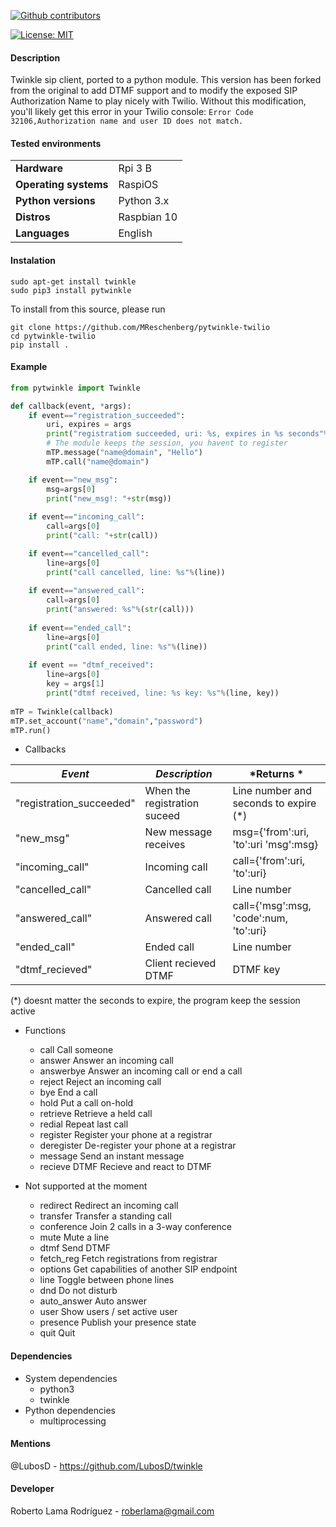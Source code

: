 <p align="left" >
<a href="https://github.com/RoberWare/pytwinkle/graphs/contributors"><img src="https://img.shields.io/github/contributors/RoberWare/pytwinkle" alt="Github contributors"/></a>
<!-- <a href="https://github.com/RoberWare/pytwinkle"><img src="https://img.shields.io/github/release-pre/RoberWare/pytwinkle" alt="Github release"/></a>
<a href="https://github.com/RoberWare/pytwinkle/stargazers"><img src="https://img.shields.io/github/stars/RoberWare/pytwinkle" alt="Github stars"/></a> -->
</p>

[![License: MIT](https://img.shields.io/badge/License-MIT-blue.svg)](https://opensource.org/licenses/MIT)

#### Description
Twinkle sip client, ported to a python module. This version has been forked from the original to add DTMF support and to modify the exposed SIP Authorization Name to play nicely with Twilio. 
Without this modification, you'll likely get this error in your Twilio console: `Error Code 32106,Authorization name and user ID does not match.`

#### Tested environments

|                         |                                         |
|-------------------------|-----------------------------------------|
| **Hardware**            | Rpi 3 B                                 | 
| **Operating systems**   | RaspiOS                                 |
| **Python versions**     | Python 3.x                              |
| **Distros**             | Raspbian 10                             |
| **Languages**           | English                                 |

#### Instalation
```Shell
sudo apt-get install twinkle
sudo pip3 install pytwinkle
```
To install from this source, please run
```Shell
git clone https://github.com/MReschenberg/pytwinkle-twilio
cd pytwinkle-twilio
pip install .
```

#### Example
```Python
from pytwinkle import Twinkle

def callback(event, *args):
    if event=="registration_succeeded":
        uri, expires = args
        print("registratiom succeeded, uri: %s, expires in %s seconds"%(uri, expires))
        # The module keeps the session, you havent to register
        mTP.message("name@domain", "Hello")
        mTP.call("name@domain")

    if event=="new_msg":
        msg=args[0]
        print("new_msg!: "+str(msg))
    
    if event=="incoming_call":
        call=args[0]
        print("call: "+str(call))

    if event=="cancelled_call":
        line=args[0]
        print("call cancelled, line: %s"%(line))
        
    if event=="answered_call":
        call=args[0]
        print("answered: %s"%(str(call)))
        
    if event=="ended_call":
        line=args[0]
        print("call ended, line: %s"%(line))
    
    if event == "dtmf_received":
        line=args[0]
        key = args[1]
        print("dtmf received, line: %s key: %s"%(line, key))
        
mTP = Twinkle(callback)  
mTP.set_account("name","domain","password")
mTP.run()
```

 - Callbacks
 
| *Event*                  |  *Description*               | *Returns *                             |
|--------------------------|------------------------------|----------------------------------------|
| "registration_succeeded" | When the registration suceed | Line number and seconds to expire (*)  |
| "new_msg"                | New message receives         | msg={'from':uri, 'to':uri 'msg':msg}   |
| "incoming_call"          | Incoming call                | call={'from':uri, 'to':uri}            |
| "cancelled_call"         | Cancelled call               | Line number                            |
| "answered_call"          | Answered call                | call={'msg':msg, 'code':num, 'to':uri} |
| "ended_call"             | Ended call                   | Line number                            |
| "dtmf_recieved"          | Client recieved DTMF         | DTMF key                               |

(*) doesnt matter the seconds to expire, the program keep the session active

 - Functions
   - call		Call someone
   - answer		Answer an incoming call
   - answerbye	Answer an incoming call or end a call
   - reject		Reject an incoming call
   - bye		    End a call
   - hold		Put a call on-hold
   - retrieve	Retrieve a held call
   - redial		Repeat last call
   - register	Register your phone at a registrar
   - deregister	De-register your phone at a registrar
   - message		Send an instant message
   - recieve DTMF  Recieve and react to DTMF

 - Not supported at the moment
   - redirect	Redirect an incoming call
   - transfer	Transfer a standing call
   - conference	Join 2 calls in a 3-way conference
   - mute		Mute a line
   - dtmf		Send DTMF
   - fetch_reg	Fetch registrations from registrar
   - options		Get capabilities of another SIP endpoint
   - line		Toggle between phone lines
   - dnd		Do not disturb
   - auto_answer	Auto answer
   - user		Show users / set active user
   - presence	Publish your presence state
   - quit		Quit


#### Dependencies
- System dependencies
  - python3
  - twinkle
- Python dependencies
    - multiprocessing
    
#### Mentions
  @LubosD - https://github.com/LubosD/twinkle
  
#### Developer
Roberto Lama Rodríguez - roberlama@gmail.com
 
